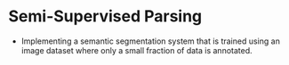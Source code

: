 # Semi-Supervised Parsing #

- Implementing a semantic segmentation system that is trained using an image dataset where only a small fraction of data is annotated.